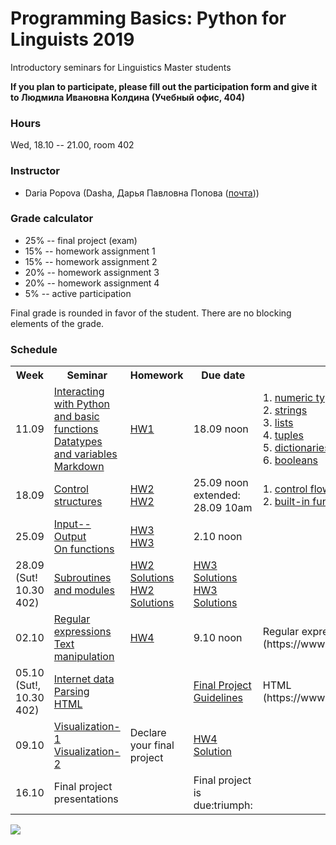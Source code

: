 # Programming Basics: Python for Linguists 2019

Introductory seminars for Linguistics Master students

**If you plan to participate, please fill out the participation form and give it to Людмила Ивановна Колдина (Учебный офис, 404)** 

### Hours

Wed, 18.10 -- 21.00, room 402

### Instructor
* Daria Popova (Dasha, Дарья Павловна Попова ([почта](mailto:daschapopowa@gmail.com)))

### Grade calculator
* 25% -- final project (exam)
* 15% -- homework assignment 1
* 15% -- homework assignment 2
* 20% -- homework assignment 3
* 20% -- homework assignment 4
* 5% -- active participation

Final grade is rounded in favor of the student. There are no blocking elements of the grade. 

### Schedule
<table>
  <tr>
    <th>Week</th>
    <th>Seminar</th>
    <th>Homework</th>
    <th>Due date</th>
    <th>Reference</th>
  </tr>
  <tr>
    <td>11.09</td>
    <td><a href="./PB-Sem1.ipynb">Interacting with Python and basic functions</a><br>
      <a href="./PB-Sem2.ipynb"> Datatypes and variables</a><br>
    <a href="./markdown.md">Markdown</a></td>
    <td><a href="./HW1.md">HW1</a></td>
    <td>18.09 noon</td>
    <td>1. <a href="https://docs.python.org/3.6/library/stdtypes.html#typesnumeric">numeric types</a><br>
      2. <a href="https://docs.python.org/3.6/library/stdtypes.html#string-methods">strings</a><br>
      3. <a href="https://docs.python.org/3.6/tutorial/datastructures.html">lists</a><br>
      4. <a href="https://docs.python.org/3.6/tutorial/datastructures.html#tuples-and-sequences">tuples</a><br>
      5. <a href="https://docs.python.org/3.6/tutorial/datastructures.html#dictionaries">dictionaries</a><br>
      6. <a href="https://docs.python.org/3.6/library/stdtypes.html#boolean-operators">booleans</a>
    </td>
  </tr>
    <tr>
    <td>18.09</td>
    <td><a href="./PBSem3.ipynb"> Control structures</a></td>
    <td><a href="./PBHW2.ipynb">HW2</a><br>
      <a href="./PBHW2.md">HW2</a>
      </td>
    <td>25.09 noon<br>
      extended: 28.09 10am</td>
    <td> 1. <a href="https://docs.python.org/3.6/tutorial/controlflow.html">control flow tools</a><br>
      2. <a href="https://docs.python.org/3.6/library/functions.html">built-in functions</a>
      </td>
  </tr>
  <tr>
    <td>25.09</td>
    <td><a href="./PBSem4.ipynb">Input--Output</a><br>
      <a href="./OnFunctions.md">On functions</a>
     </td>
    <td><a href="./PBHW3.ipynb">HW3</a><br>
      <a href="./PBHW3.md">HW3</a></td>
    <td>2.10 noon</td>
    <td>
    </td>
   </tr>
    <tr>
    <td>28.09 (Sut! 10.30 402)</td>
    <td><a href="./PBSem5.ipynb">Subroutines and modules</a></td>
    <td><a href="./PBHW2Solutions.ipynb">HW2 Solutions</a><br>
      <a href="./PBHW2Solutions.md">HW2 Solutions</a>
      </td>
    <td><a href="./PBHW3Solutions.ipynb">HW3 Solutions</a><br>
      <a href="./PBHW3Solutions.md">HW3 Solutions</a></td>
    <td> </td>
  </tr>
    <tr>
    <td>02.10</td>
    <td><a href="./RE.ipynb">Regular expressions</a><br>
      <a href="./TextManipulation(1).ipynb">Text manipulation</a>
  </td>
    <td><a href="./PBHW4.md">HW4</a></td>
    <td>9.10 noon</td>
    <td>Regular expressions cheat sheet (https://www.rexegg.com/regex-quickstart.html)</td>
  </tr>
    <tr>
    <td>05.10 (Sut!, 10.30 402)</td>
    <td><a href="./InternetData(2).ipynb">Internet data</a><br>
  <a href="./PPSem2.ipynb">Parsing HTML</a></td>
    <td></td>
    <td><a href="./FinalProjectGuidelines.md">Final Project Guidelines</a></td>
    <td>HTML (https://www.w3schools.com/html/html_intro.asp)</td>
  </tr>
    <tr>
    <td>09.10</td>
    <td><a href="./visualization(2).ipynb">Visualization-1</a><br>
      <a href="./PPVisualization(1).ipynb">Visualization-2</a></td>
    <td>Declare your final project</td>
    <td><a href="./PBHW4Solution(1).ipynb">HW4 Solution</a></td>
    <td></td>
  </tr>
   <td>16.10</td>
    <td>Final project presentations</td>
    <td></td>
    <td>Final project is due:triumph:</td>
    <td></td>
  </tr>
</table>

![](https://kateennals.files.wordpress.com/2016/08/boa-constrictor-little-prince.jpg)

